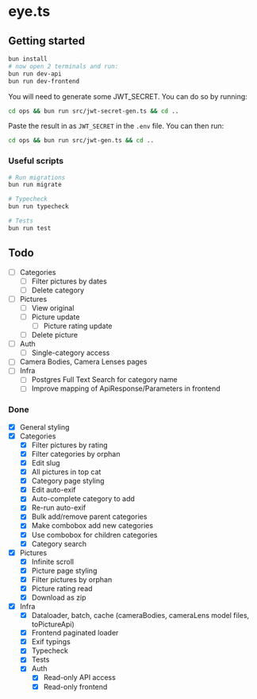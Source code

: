 # eye.ts

## Getting started

```bash
bun install
# now open 2 terminals and run:
bun run dev-api
bun run dev-frontend
```

You will need to generate some JWT_SECRET. You can do so by running:

```sh
cd ops && bun run src/jwt-secret-gen.ts && cd ..
```

Paste the result in as `JWT_SECRET` in the `.env` file. You can then run:

```sh
cd ops && bun run src/jwt-gen.ts && cd ..
```

### Useful scripts

```sh
# Run migrations
bun run migrate

# Typecheck
bun run typecheck

# Tests
bun run test
```

## Todo

- [ ] Categories
  - [ ] Filter pictures by dates
  - [ ] Delete category
- [ ] Pictures
  - [ ] View original
  - [ ] Picture update
    - [ ] Picture rating update
  - [ ] Delete picture
- [ ] Auth
  - [ ] Single-category access
- [ ] Camera Bodies, Camera Lenses pages
- [ ] Infra
  - [ ] Postgres Full Text Search for category name
  - [ ] Improve mapping of ApiResponse/Parameters in frontend

### Done

- [x] General styling
- [x] Categories
  - [x] Filter pictures by rating
  - [x] Filter categories by orphan
  - [x] Edit slug
  - [x] All pictures in top cat
  - [x] Category page styling
  - [x] Edit auto-exif
  - [x] Auto-complete category to add
  - [x] Re-run auto-exif
  - [x] Bulk add/remove parent categories
  - [x] Make combobox add new categories
  - [x] Use combobox for children categories
  - [x] Category search
- [x] Pictures
  - [x] Infinite scroll
  - [x] Picture page styling
  - [x] Filter pictures by orphan
  - [x] Picture rating read
  - [x] Download as zip
- [x] Infra
  - [x] Dataloader, batch, cache (cameraBodies, cameraLens model files, toPictureApi)
  - [x] Frontend paginated loader
  - [x] Exif typings
  - [x] Typecheck
  - [x] Tests
  - [x] Auth
    - [x] Read-only API access
    - [x] Read-only frontend
